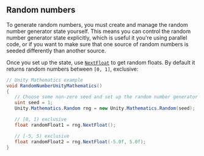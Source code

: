 ## Random numbers

To generate random numbers, you must create and manage the random number generator state yourself. This means you can control the random number generator state explicitly, which is useful it you're using parallel code, or if you want to make sure that one source of random numbers is seeded differently than another source.

Once you set up the state, use [`NextFloat`](xref:Unity.Mathematics.Random.NextFloat) to get random floats. By default it returns random numbers between `[0, 1]`, exclusive:

```c#
// Unity Mathematics example
void RandomNumberUnityMathematics()
{
   // Choose some non-zero seed and set up the random number generator state.
   uint seed = 1;
   Unity.Mathematics.Random rng = new Unity.Mathematics.Random(seed);

   // [0, 1) exclusive
   float randomFloat1 = rng.NextFloat();

   // [-5, 5) exclusive
   float randomFloat2 = rng.NextFloat(-5.0f, 5.0f);
}
```